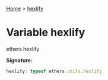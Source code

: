 [Home](../index.md) &gt; [hexlify](./hexlify.md)

# Variable hexlify

ethers hexlify

<b>Signature:</b>

```typescript
hexlify: typeof ethers.utils.hexlify
```
